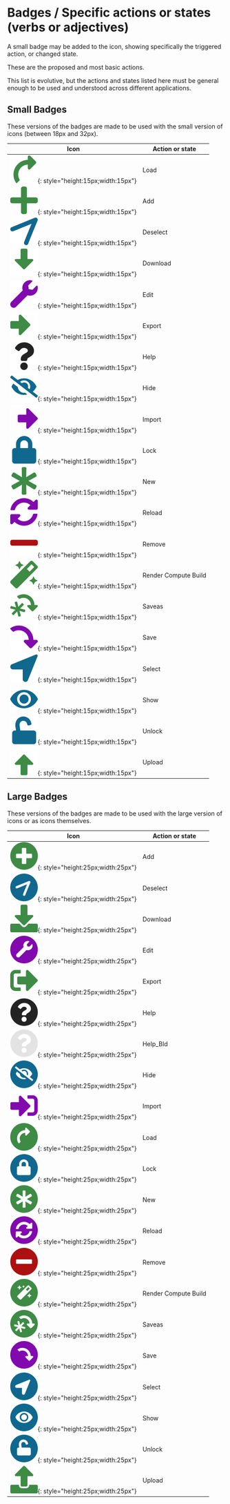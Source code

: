 # Badges / Specific actions or states (verbs or adjectives)

A small badge may be added to the icon, showing specifically the triggered action, or changed state.

These are the proposed and most basic actions.

This list is evolutive, but the actions and states listed here must be general enough to be used and understood across different applications.
## Small Badges

These versions of the badges are made to be used with the small version of icons (between 18px and 32px).

| Icon | Action or state |
|---|---|
| ![](icons/1_Badges/load_sd.svg){: style="height:15px;width:15px"} | Load | 
| ![](icons/1_Badges/add_sd.svg){: style="height:15px;width:15px"} | Add | 
| ![](icons/1_Badges/deselect_sd.svg){: style="height:15px;width:15px"} | Deselect | 
| ![](icons/1_Badges/download_sd.svg){: style="height:15px;width:15px"} | Download | 
| ![](icons/1_Badges/edit_sd.svg){: style="height:15px;width:15px"} | Edit | 
| ![](icons/1_Badges/export_sd.svg){: style="height:15px;width:15px"} | Export | 
| ![](icons/1_Badges/help_sd.svg){: style="height:15px;width:15px"} | Help | 
| ![](icons/1_Badges/hide_sd.svg){: style="height:15px;width:15px"} | Hide | 
| ![](icons/1_Badges/import_sd.svg){: style="height:15px;width:15px"} | Import | 
| ![](icons/1_Badges/lock_sd.svg){: style="height:15px;width:15px"} | Lock | 
| ![](icons/1_Badges/new_sd.svg){: style="height:15px;width:15px"} | New | 
| ![](icons/1_Badges/reload_sd.svg){: style="height:15px;width:15px"} | Reload | 
| ![](icons/1_Badges/remove_sd.svg){: style="height:15px;width:15px"} | Remove | 
| ![](icons/1_Badges/render-compute-build_sd.svg){: style="height:15px;width:15px"} | Render Compute Build | 
| ![](icons/1_Badges/saveas_sd.svg){: style="height:15px;width:15px"} | Saveas | 
| ![](icons/1_Badges/save_sd.svg){: style="height:15px;width:15px"} | Save | 
| ![](icons/1_Badges/select_sd.svg){: style="height:15px;width:15px"} | Select | 
| ![](icons/1_Badges/show_sd.svg){: style="height:15px;width:15px"} | Show | 
| ![](icons/1_Badges/unlock_sd.svg){: style="height:15px;width:15px"} | Unlock | 
| ![](icons/1_Badges/upload_sd.svg){: style="height:15px;width:15px"} | Upload | 
## Large Badges

These versions of the badges are made to be used with the large version of icons or as icons themselves.

| Icon | Action or state |
|---|---|
| ![](icons/1_Badges/add_bd.svg){: style="height:25px;width:25px"} | Add | 
| ![](icons/1_Badges/deselect_bd.svg){: style="height:25px;width:25px"} | Deselect | 
| ![](icons/1_Badges/download_bd.svg){: style="height:25px;width:25px"} | Download | 
| ![](icons/1_Badges/edit_bd.svg){: style="height:25px;width:25px"} | Edit | 
| ![](icons/1_Badges/export_bd.svg){: style="height:25px;width:25px"} | Export | 
| ![](icons/1_Badges/help_bd.svg){: style="height:25px;width:25px"} | Help | 
| ![](icons/1_Badges/help_bld.svg){: style="height:25px;width:25px"} | Help_Bld | 
| ![](icons/1_Badges/hide_bd.svg){: style="height:25px;width:25px"} | Hide | 
| ![](icons/1_Badges/import_bd.svg){: style="height:25px;width:25px"} | Import | 
| ![](icons/1_Badges/load_bd.svg){: style="height:25px;width:25px"} | Load | 
| ![](icons/1_Badges/lock_bd.svg){: style="height:25px;width:25px"} | Lock | 
| ![](icons/1_Badges/new_bd.svg){: style="height:25px;width:25px"} | New | 
| ![](icons/1_Badges/reload_bd.svg){: style="height:25px;width:25px"} | Reload | 
| ![](icons/1_Badges/remove_bd.svg){: style="height:25px;width:25px"} | Remove | 
| ![](icons/1_Badges/render-compute-build_bd.svg){: style="height:25px;width:25px"} | Render Compute Build | 
| ![](icons/1_Badges/saveas_bd.svg){: style="height:25px;width:25px"} | Saveas | 
| ![](icons/1_Badges/save_bd.svg){: style="height:25px;width:25px"} | Save | 
| ![](icons/1_Badges/select_bd.svg){: style="height:25px;width:25px"} | Select | 
| ![](icons/1_Badges/show_bd.svg){: style="height:25px;width:25px"} | Show | 
| ![](icons/1_Badges/unlock_bd.svg){: style="height:25px;width:25px"} | Unlock | 
| ![](icons/1_Badges/upload_bd.svg){: style="height:25px;width:25px"} | Upload | 